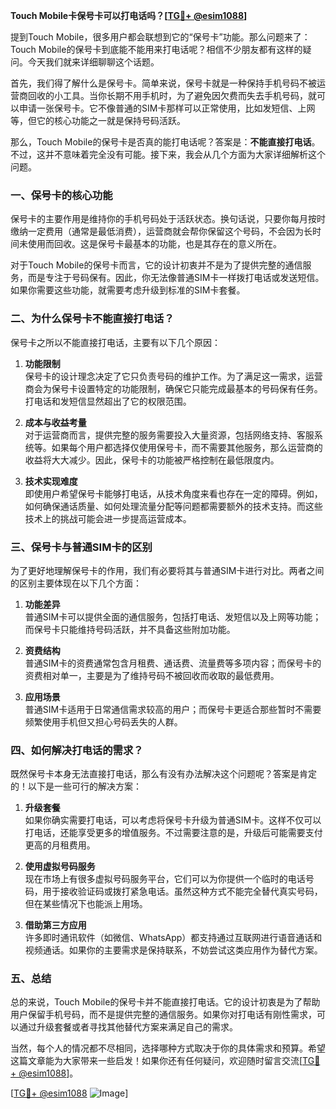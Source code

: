 **Touch Mobile卡保号卡可以打电话吗？[[TG💪+ @esim1088](https://t.me/s/esim1088)]**

提到Touch Mobile，很多用户都会联想到它的“保号卡”功能。那么问题来了：Touch Mobile的保号卡到底能不能用来打电话呢？相信不少朋友都有这样的疑问。今天我们就来详细聊聊这个话题。

首先，我们得了解什么是保号卡。简单来说，保号卡就是一种保持手机号码不被运营商回收的小工具。当你长期不用手机时，为了避免因欠费而失去手机号码，就可以申请一张保号卡。它不像普通的SIM卡那样可以正常使用，比如发短信、上网等，但它的核心功能之一就是保持号码活跃。

那么，Touch Mobile的保号卡是否真的能打电话呢？答案是：**不能直接打电话**。不过，这并不意味着完全没有可能。接下来，我会从几个方面为大家详细解析这个问题。

### 一、保号卡的核心功能

保号卡的主要作用是维持你的手机号码处于活跃状态。换句话说，只要你每月按时缴纳一定费用（通常是最低消费），运营商就会帮你保留这个号码，不会因为长时间未使用而回收。这是保号卡最基本的功能，也是其存在的意义所在。

对于Touch Mobile的保号卡而言，它的设计初衷并不是为了提供完整的通信服务，而是专注于号码保有。因此，你无法像普通SIM卡一样拨打电话或发送短信。如果你需要这些功能，就需要考虑升级到标准的SIM卡套餐。

### 二、为什么保号卡不能直接打电话？

保号卡之所以不能直接打电话，主要有以下几个原因：

1. **功能限制**  
   保号卡的设计理念决定了它只负责号码的维护工作。为了满足这一需求，运营商会为保号卡设置特定的功能限制，确保它只能完成最基本的号码保有任务。打电话和发短信显然超出了它的权限范围。

2. **成本与收益考量**  
   对于运营商而言，提供完整的服务需要投入大量资源，包括网络支持、客服系统等。如果每个用户都选择仅使用保号卡，而不需要其他服务，那么运营商的收益将大大减少。因此，保号卡的功能被严格控制在最低限度内。

3. **技术实现难度**  
   即使用户希望保号卡能够打电话，从技术角度来看也存在一定的障碍。例如，如何确保通话质量、如何处理流量分配等问题都需要额外的技术支持。而这些技术上的挑战可能会进一步提高运营成本。

### 三、保号卡与普通SIM卡的区别

为了更好地理解保号卡的作用，我们有必要将其与普通SIM卡进行对比。两者之间的区别主要体现在以下几个方面：

1. **功能差异**  
   普通SIM卡可以提供全面的通信服务，包括打电话、发短信以及上网等功能；而保号卡只能维持号码活跃，并不具备这些附加功能。

2. **资费结构**  
   普通SIM卡的资费通常包含月租费、通话费、流量费等多项内容；而保号卡的资费相对单一，主要是为了维持号码不被回收而收取的最低费用。

3. **应用场景**  
   普通SIM卡适用于日常通信需求较高的用户；而保号卡更适合那些暂时不需要频繁使用手机但又担心号码丢失的人群。

### 四、如何解决打电话的需求？

既然保号卡本身无法直接打电话，那么有没有办法解决这个问题呢？答案是肯定的！以下是一些可行的解决方案：

1. **升级套餐**  
   如果你确实需要打电话，可以考虑将保号卡升级为普通SIM卡。这样不仅可以打电话，还能享受更多的增值服务。不过需要注意的是，升级后可能需要支付更高的月租费用。

2. **使用虚拟号码服务**  
   现在市场上有很多虚拟号码服务平台，它们可以为你提供一个临时的电话号码，用于接收验证码或拨打紧急电话。虽然这种方式不能完全替代真实号码，但在某些情况下也能派上用场。

3. **借助第三方应用**  
   许多即时通讯软件（如微信、WhatsApp）都支持通过互联网进行语音通话和视频通话。如果你的主要需求是保持联系，不妨尝试这类应用作为替代方案。

### 五、总结

总的来说，Touch Mobile的保号卡并不能直接打电话。它的设计初衷是为了帮助用户保留手机号码，而不是提供完整的通信服务。如果你对打电话有刚性需求，可以通过升级套餐或者寻找其他替代方案来满足自己的需求。

当然，每个人的情况都不尽相同，选择哪种方式取决于你的具体需求和预算。希望这篇文章能为大家带来一些启发！如果你还有任何疑问，欢迎随时留言交流[[TG💪+ @esim1088](https://t.me/s/esim1088)]。

[[TG💪+ @esim1088](https://t.me/s/esim1088) ![Image](https://i.postimg.cc/4NQfJmqS/Snipaste-2025-05-13-00-14-12.png)]